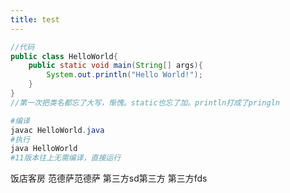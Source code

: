 ```yaml
---
title: test
---
```

```java
//代码
public class HelloWorld{
    public static void main(String[] args){
        System.out.println("Hello World!");
    }
}
//第一次把类名都忘了大写，惭愧。static也忘了加。println打成了pringln
```

```powershell
#编译
javac HelloWorld.java
#执行
java HelloWorld 
#11版本往上无需编译，直接运行
```
饭店客房
范德萨范德萨
第三方sd第三方
第三方fds

